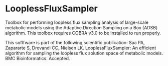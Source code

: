 # LooplessFluxSampler
Toolbox for performing loopless flux sampling analysis of large-scale metabolic models using the Adaptive Direction Sampling on a Box (ADSB) algorithm. This toolbox requires COBRA v3.0 to be installed to run properly.

This softfware is part of the following scientific publication:
Saa PA, Zapararte S, Drovandi CC, Nielsen LK. LooplessFluxSampler: An efficient algorithm for sampling the loopless flux solution space of metabolic models. BMC Bioinformatics. Accepted.
